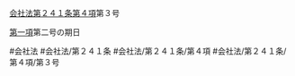 [会社法第２４１条第４項](会社法＿＿＿＿第２４１条第４項)第３号

[第一項](会社法＿＿＿＿第２４１条第１項)第二号の期日


#会社法
#会社法/第２４１条
#会社法/第２４１条/第４項
#会社法/第２４１条/第４項/第３号
